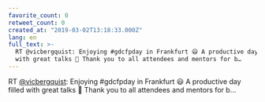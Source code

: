 ```yaml
---
favorite_count: 0
retweet_count: 0
created_at: "2019-03-02T13:18:33.000Z"
lang: en
full_text: >-
  RT @vicbergquist: Enjoying #gdcfpday in Frankfurt 😃 A productive day filled
  with great talks 🎉 Thank you to all attendees and mentors for b…
---
```


RT [@vicbergquist](https://twitter.com/vicbergquist): Enjoying #gdcfpday in
Frankfurt 😃 A productive day filled with great talks 🎉 Thank you to all
attendees and mentors for b…

